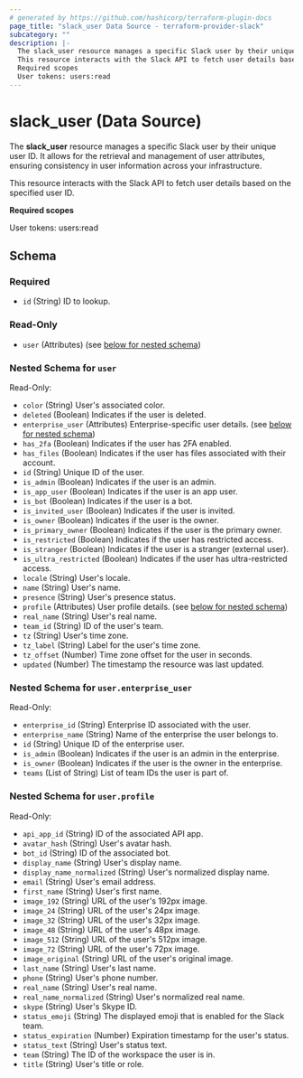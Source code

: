 ```yaml
---
# generated by https://github.com/hashicorp/terraform-plugin-docs
page_title: "slack_user Data Source - terraform-provider-slack"
subcategory: ""
description: |-
  The slack_user resource manages a specific Slack user by their unique user ID. It allows for the retrieval and management of user attributes, ensuring consistency in user information across your infrastructure.
  This resource interacts with the Slack API to fetch user details based on the specified user ID.
  Required scopes
  User tokens: users:read
---
```


# slack_user (Data Source)

The **slack_user** resource manages a specific Slack user by their unique user ID. It allows for the retrieval and management of user attributes, ensuring consistency in user information across your infrastructure.

This resource interacts with the Slack API to fetch user details based on the specified user ID.

**Required scopes**

User tokens: users:read



<!-- schema generated by tfplugindocs -->
## Schema

### Required

- `id` (String) ID to lookup.

### Read-Only

- `user` (Attributes) (see [below for nested schema](#nestedatt--user))

<a id="nestedatt--user"></a>
### Nested Schema for `user`

Read-Only:

- `color` (String) User's associated color.
- `deleted` (Boolean) Indicates if the user is deleted.
- `enterprise_user` (Attributes) Enterprise-specific user details. (see [below for nested schema](#nestedatt--user--enterprise_user))
- `has_2fa` (Boolean) Indicates if the user has 2FA enabled.
- `has_files` (Boolean) Indicates if the user has files associated with their account.
- `id` (String) Unique ID of the user.
- `is_admin` (Boolean) Indicates if the user is an admin.
- `is_app_user` (Boolean) Indicates if the user is an app user.
- `is_bot` (Boolean) Indicates if the user is a bot.
- `is_invited_user` (Boolean) Indicates if the user is invited.
- `is_owner` (Boolean) Indicates if the user is the owner.
- `is_primary_owner` (Boolean) Indicates if the user is the primary owner.
- `is_restricted` (Boolean) Indicates if the user has restricted access.
- `is_stranger` (Boolean) Indicates if the user is a stranger (external user).
- `is_ultra_restricted` (Boolean) Indicates if the user has ultra-restricted access.
- `locale` (String) User's locale.
- `name` (String) User's name.
- `presence` (String) User's presence status.
- `profile` (Attributes) User profile details. (see [below for nested schema](#nestedatt--user--profile))
- `real_name` (String) User's real name.
- `team_id` (String) ID of the user's team.
- `tz` (String) User's time zone.
- `tz_label` (String) Label for the user's time zone.
- `tz_offset` (Number) Time zone offset for the user in seconds.
- `updated` (Number) The timestamp the resource was last updated.

<a id="nestedatt--user--enterprise_user"></a>
### Nested Schema for `user.enterprise_user`

Read-Only:

- `enterprise_id` (String) Enterprise ID associated with the user.
- `enterprise_name` (String) Name of the enterprise the user belongs to.
- `id` (String) Unique ID of the enterprise user.
- `is_admin` (Boolean) Indicates if the user is an admin in the enterprise.
- `is_owner` (Boolean) Indicates if the user is the owner in the enterprise.
- `teams` (List of String) List of team IDs the user is part of.


<a id="nestedatt--user--profile"></a>
### Nested Schema for `user.profile`

Read-Only:

- `api_app_id` (String) ID of the associated API app.
- `avatar_hash` (String) User's avatar hash.
- `bot_id` (String) ID of the associated bot.
- `display_name` (String) User's display name.
- `display_name_normalized` (String) User's normalized display name.
- `email` (String) User's email address.
- `first_name` (String) User's first name.
- `image_192` (String) URL of the user's 192px image.
- `image_24` (String) URL of the user's 24px image.
- `image_32` (String) URL of the user's 32px image.
- `image_48` (String) URL of the user's 48px image.
- `image_512` (String) URL of the user's 512px image.
- `image_72` (String) URL of the user's 72px image.
- `image_original` (String) URL of the user's original image.
- `last_name` (String) User's last name.
- `phone` (String) User's phone number.
- `real_name` (String) User's real name.
- `real_name_normalized` (String) User's normalized real name.
- `skype` (String) User's Skype ID.
- `status_emoji` (String) The displayed emoji that is enabled for the Slack team.
- `status_expiration` (Number) Expiration timestamp for the user's status.
- `status_text` (String) User's status text.
- `team` (String) The ID of the workspace the user is in.
- `title` (String) User's title or role.
